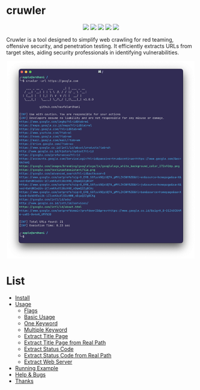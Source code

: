 # cruwler

<p align="center">
<a href="https://opensource.org/licenses/MIT"><img src="https://img.shields.io/badge/license-MIT-blueviolet.svg"></a>
<a href="https://github.com/naufalardhani/domhttpx/issues"><img src="https://img.shields.io/github/issues/naufalardhani/cruwler?color=blueviolet"></a>
<a href="https://go.dev/"><img src="https://img.shields.io/badge/made%20with-Go-blueviolet"></a>
<a href="#"><img src="https://img.shields.io/badge/platform-osx%2Flinux%2Fwindows-blueviolet"></a>
<a href="https://github.com/naufalardhani/cruwler/releases"><img src="https://img.shields.io/github/v/release/naufalardhani/cruwler?color=blueviolet"></a>
</p>

Cruwler is a tool designed to simplify web crawling for red teaming, offensive security, and penetration testing. It efficiently extracts URLs from target sites, aiding security professionals in identifying vulnerabilities.

<p align="center">
  <img src="assets/img/cruwler.png" width="500">
</p>

# List
- [Install](#install)
- [Usage](#usage)
  - [Flags](#flags)
  - [Basic Usage](#basic-usage)
  - [One Keyword](#one-keyword)
  - [Multiple Keyword](#multiple-keyword)
  - [Extract Title Page](#extract-title-page)
  - [Extract Title Page from Real Path](#extract-title-page-from-real-path)
  - [Extract Status Code](#extract-status-code)
  - [Extract Status Code from Real Path](#extract-status-code-from-real-path)
  - [Extract Web Server](#extract-web-server)
- [Running Example](#running-example)
- [Help & Bugs](#help--bugs)
- [Thanks](#thanks)
